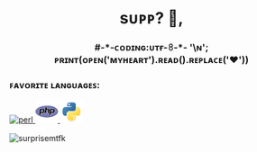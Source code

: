 <h1 align="center">sᴜᴘᴘ? 👋,</h1>
<h3 align="center">#-*-ᴄᴏᴅɪɴɢ:ᴜᴛғ-𝟾-*- '\ɴ'; ᴘʀɪɴᴛ(ᴏᴘᴇɴ('ᴍʏʜᴇᴀʀᴛ').ʀᴇᴀᴅ().ʀᴇᴘʟᴀᴄᴇ('❤️'))</h3>

<p align="left">
</p>

<h3 align="left">ꜰᴀᴠᴏʀɪᴛᴇ ʟᴀɴɢᴜᴀɢᴇꜱ:</h3>
<p align="left"> <a href="https://www.perl.org/" target="_blank" rel="noreferrer"> <img src="https://api.iconify.design/logos-perl.svg" alt="perl" width="40" height="40"/> </a> <a href="https://www.php.net" target="_blank" rel="noreferrer"> <img src="https://raw.githubusercontent.com/devicons/devicon/master/icons/php/php-original.svg" alt="php" width="40" height="40"/> </a> <a href="https://www.python.org" target="_blank" rel="noreferrer"> <img src="https://raw.githubusercontent.com/devicons/devicon/master/icons/python/python-original.svg" alt="python" width="40" height="40"/> </a> </p>

<p><img align="center" src="https://github-readme-stats.vercel.app/api/top-langs?username=surprisemtfk&show_icons=true&locale=en&layout=compact" alt="surprisemtfk" /></p>
